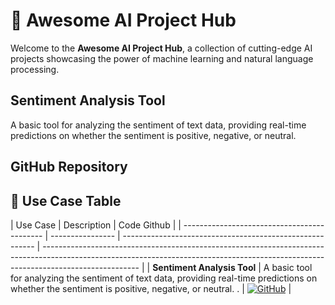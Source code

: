 # 🌟 Awesome AI Project Hub

Welcome to the **Awesome AI Project Hub**, a collection of cutting-edge AI projects showcasing the power of machine learning and natural language processing.

## Sentiment Analysis Tool

A basic tool for analyzing the sentiment of text data, providing real-time predictions on whether the sentiment is positive, negative, or neutral.

## GitHub Repository

## 🧩 Use Case Table

| Use Case                                   | Description                                              | Code Github                                                                                                                                                                            |
| ------------------------------------------- | ---------------- | -------------------------------------------------------- | ------------------------------------------------------------------------------------------------------------------------------------------------------------------------------------ |
| **Sentiment Analysis Tool**               | A basic tool for analyzing the sentiment of text data, providing real-time predictions on whether the sentiment is positive, negative, or neutral.
.      |  [![GitHub](https://img.shields.io/badge/Code-GitHub-black?logo=github)]([https://github.com/ahmadvh/AI-Agents-for-Medical-Diagnostics.git](https://github.com/navindevan/awesome-ai-project-hub/tree/main/Sentiment-Analysis-Tool))                                                 |
